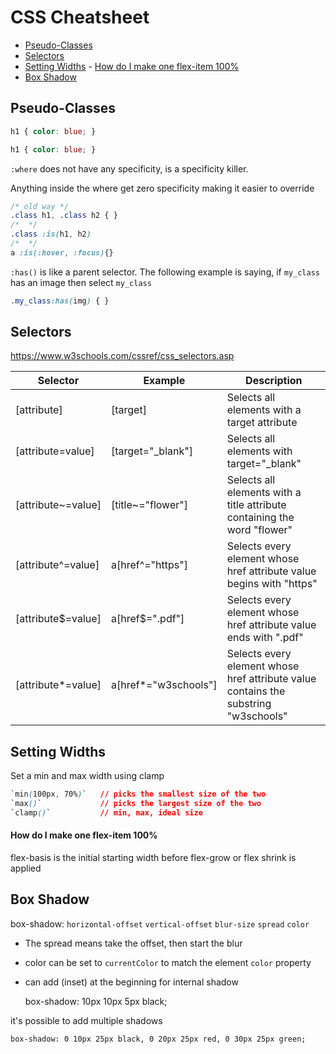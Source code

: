 # CSS Cheatsheet

<!-- MarkdownTOC -->

- [Pseudo-Classes](#pseudo-classes)
- [Selectors](#selectors)
- [Setting Widths](#setting-widths)
        - [How do I make one flex-item 100%](#how-do-i-make-one-flex-item-100)
- [Box Shadow](#box-shadow)

<!-- /MarkdownTOC -->

## Pseudo-Classes

```css
h1 { color: blue; }

h1 { color: blue; }

```

`:where` does not have any specificity, is a specificity killer.

Anything inside the where get zero specificity making it easier to override

```css
/* old way */
.class h1, .class h2 { }
/*  */
.class :is(h1, h2)
/*  */
a :is(:hover, :focus){}
```

`:has()` is like a parent selector. The following example is saying, if `my_class` has an image then select `my_class`

```css
.my_class:has(img) { }
```


<a id="selectors"></a>
## Selectors

https://www.w3schools.com/cssref/css_selectors.asp

| Selector           | Example              | Description                                                                             |
| ------------------ | -------------------- | --------------------------------------------------------------------------------------- |
| [attribute]        | [target]             | Selects all elements with a target attribute                                            |
| [attribute=value]  | [target="_blank"]    | Selects all elements with target="_blank"                                               |
| [attribute~=value] | [title~="flower"]    | Selects all elements with a title attribute containing the word "flower"                |
| [attribute^=value] | a[href^="https"]     | Selects every <a> element whose href attribute value begins with "https"                |
| [attribute$=value] | a[href$=".pdf"]      | Selects every <a> element whose href attribute value ends with ".pdf"                   |
| [attribute*=value] | a[href*="w3schools"] | Selects every <a> element whose href attribute value contains the substring "w3schools" |


<a id="setting-widths"></a>
## Setting Widths

Set a min and max width using clamp

```css
`min(100px, 70%)`   // picks the smallest size of the two
`max()`             // picks the largest size of the two
`clamp()`           // min, max, ideal size
```

<a id="how-do-i-make-one-flex-item-100"></a>
#### How do I make one flex-item 100%

flex-basis is the initial starting width before flex-grow or flex shrink is applied



<a id="box-shadow"></a>
## Box Shadow

box-shadow: `horizontal-offset` `vertical-offset` `blur-size` `spread` `color`

- The spread means take the offset, then start the blur
- color can be set to `currentColor` to match the element `color` property
- can add (inset) at the beginning for internal shadow

    box-shadow: 10px 10px 5px black;

it's possible to add multiple shadows

    box-shadow: 0 10px 25px black, 0 20px 25px red, 0 30px 25px green;


